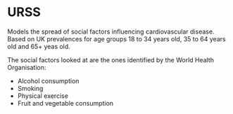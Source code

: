 # URSS

Models the spread of social factors influencing cardiovascular disease. 
Based on UK prevalences for age groups 18 to 34 years old, 35 to 64 years old and 65+ yeas old. 

The social factors looked at are the ones identified by the World Health Organisation:
- Alcohol consumption
- Smoking
- Physical exercise
- Fruit and vegetable consumption 

